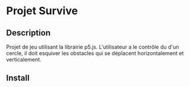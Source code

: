 # Projet Survive
 
## Description

Projet de jeu utilisant la librairie p5.js. L'utilisateur a le contrôle du d'un cercle, il doit esquiver les obstacles qui se déplacent horizontalement et verticalement.

## Install

